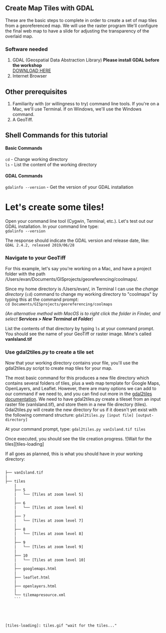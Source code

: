 ## Create Map Tiles with GDAL

These are the basic steps to complete in order to create a set of map tiles from a georeferenced map. We will use the raster program We'll configure the final web map to have a slide for adjusting the transparency of the overlaid map.


### Software needed
1. GDAL (Geospatial Data Abstraction Library)    **Please install GDAL before the workshop**      
[DOWNLOAD HERE](https://gdal.org/download.html#current-releases)           
2. Internet Browser    



## Other prerequisites
1. Familiarity with (or willingness to try) command line tools.
If you're on a Mac, we'll use Terminal. If on Windows, we'll use the Windows command.
2. A GeoTiff.


## Shell Commands for this tutorial    
#### Basic Commands   
```cd``` - Change working directory      
```ls``` - List the content of the working directory

#### GDAL Commands  
```gdalinfo --version``` - Get the version of your GDAL installation     


# Let's create some tiles!
Open your command line tool (Cygwin, Terminal, etc.). Let's test out our GDAL installation. In your command line type:   
```gdalinfo --version```

The response should indicate the GDAL version and release date, like:    
```GDAL 2.4.2, released 2019/06/28```     

### Navigate to your GeoTiff

For this example, let's say you're working on a Mac, and have a project folder with the path /Users/evan/Documents/GISprojects/georeferencing/coolmaps/.  

Since my home directory is /Users/evan/, in Terminal I can use the *change directory* (```cd```) command to change my working directory to "coolmaps" by typing this at the command prompt:    
```cd Documents/GISprojects/georeferencing/coolmaps```

*(An alternative method with MacOS is to right click the folder in Finder, and select **Services > New Terminal at Folder**)*    

List the contents of that directory by typing ```ls``` at your command prompt. You should see the name of your GeoTiff or raster image. Mine's called **vanIsland.tif**

### Use gdal2tiles.py to create a tile set
Now that your working directory contains your file, you'll use the gdal2tiles.py script to create map tiles for your map.

The most basic command for this produces a new file directory which contains several folders of tiles, plus a web map template for Google Maps, OpenLayers, and Leaflet. However, there are many options we can add to our command if we need to, and you can find out more in the [gdal2tiles documentation](https://gdal.org/programs/gdal2tiles.html). We need to have gdal2tiles.py create a tileset from an input raster file (vanIsland.tif), and store them in a new file directory (tiles). Gdal2tiles.py will create the new directory for us if it doesn't yet exist with the following command structure:
```gdal2tiles.py [input file] [output-directory]   ```

At your command prompt, type:
```gdal2tiles.py vanIsland.tif tiles```

Once executed, you should see the tile creation progress.
![Wait for the tiles][tiles-loading]

If all goes as planned, this is what you should have in your working directory:
```

├── vanIsland.tif
|
├── tiles
    |
    ├── 5
    |   └── [Tiles at zoom level 5]  
    |  
    ├── 6
    |   └── [Tiles at zoom level 6]  
    |
    ├── 7
    |   └── [Tiles at zoom level 7]  
    |
    ├── 8
    |   └── [Tiles at zoom level 8]  
    |
    ├── 9
    |   └── [Tiles at zoom level 9]  
    |
    ├── 10
    |   └── [Tiles at zoom level 10]  
    |
    ├── googlemaps.html
    |
    ├── leaflet.html
    |
    ├── openlayers.html
    |
    └── tilemapresource.xml
    ```





[tiles-loading]: tiles.gif "wait for the tiles..."
